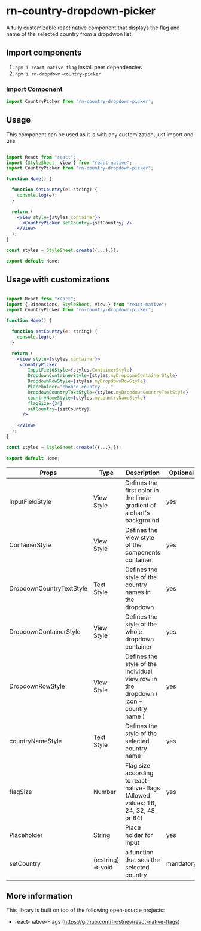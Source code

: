 # rn-country-dropdown-picker

A fully customizable react native component that displays the flag and name of the selected country from a dropdwon list.


## Import components

1. `npm i react-native-flag` install peer dependencies
2. `npm i rn-dropdown-country-picker`



### Import Component
```javascript
import CountryPicker from 'rn-country-dropdown-picker';

```

## Usage

This component can be used as it is with any customization, just import and use

```jsx

import React from "react";
import {StyleSheet, View } from "react-native";
import CountryPicker from "rn-country-dropdown-picker";

function Home() {

  function setCountry(e: string) {
    console.log(e);
  }

  return (
    <View style={styles.container}>
      <CountryPicker setCountry={setCountry} />
    </View>
  );
}

const styles = StyleSheet.create({...},});

export default Home;


```

## Usage with customizations

```jsx

import React from "react";
import { Dimensions, StyleSheet, View } from "react-native";
import CountryPicker from "rn-country-dropdown-picker";

function Home() {

  function setCountry(e: string) {
    console.log(e);
  }

  return (
    <View style={styles.container}>
     <CountryPicker
        InputFieldStyle={styles.ContainerStyle}
        DropdownContainerStyle={styles.myDropdownContainerStyle}
        DropdownRowStyle={styles.myDropdownRowStyle}
        Placeholder="choose country ..."
        DropdownCountryTextStyle={styles.myDropdownCountryTextStyle}
        countryNameStyle={styles.mycountryNameStyle}
        flagSize={24}
        setCountry={setCountry}
      />

    </View>
  );
}

const styles = StyleSheet.create({{...},});

export default Home;


```

| Props                         | Type               | Description                                                                 	          |  Optional      |
| ----------------------------- | ------------------ | -------------------------------------------------------------------------------------- | -------------- |
| InputFieldStyle		            | View Style	       | Defines the first color in the linear gradient of a chart's background   	            |      yes       |
| ContainerStyle                | View Style         | Defines the View style of the components container    				                          |      yes       |
| DropdownCountryTextStyle      | Text Style         | Defines the style of the country names in the dropdown    			                        |      yes       |
| DropdownContainerStyle	      | View Style         | Defines the style of the whole dropdown container        			                        |      yes       |
| DropdownRowStyle		          | View Style         | Defines the style of the individual view row in the dropdown ( icon + country name )   |      yes       |
| countryNameStyle	          	| Text Style         | Defines the style of the selected country name  					                              |      yes       |
| flagSize			                | Number             | Flag size according to react-native-flags  (Allowed values: 16, 24, 32, 48 or 64)      |      yes       |
| Placeholder                   | String             | Place holder for input                                                                 |      yes       |
| setCountry	                  | (e:string) => void | a function that sets the selected country                                              |    mandatory   |

## More information

This library is built on top of the following open-source projects:

- react-native-Flags (https://github.com/frostney/react-native-flags)
